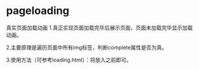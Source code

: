 # pageloading
真实页面加载动画
1.真正实现页面加载完毕后展示页面，页面未加载完毕显示加载动画。

2.主要原理是遍历页面中所有img标签，判断complete属性是否为真。

3.使用方法（可参考loading.html）：将<script src="qhasilver_loading.js"></script>放入</body>之前即可。


